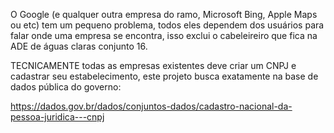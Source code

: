 O Google (e qualquer outra empresa do ramo, Microsoft Bing, Apple Maps ou etc) tem um pequeno problema, todos eles dependem dos usuários para falar onde uma empresa se encontra, isso exclui o cabeleireiro que fica na ADE de águas claras conjunto 16.

TECNICAMENTE todas as empresas existentes deve criar um CNPJ e cadastrar seu estabelecimento, este projeto busca exatamente na base de dados pública do governo:

https://dados.gov.br/dados/conjuntos-dados/cadastro-nacional-da-pessoa-juridica---cnpj
